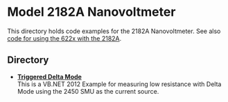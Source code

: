 # Model 2182A Nanovoltmeter

This directory holds code examples for the 2182A Nanovoltmeter. See also [code for using the 622x with the 2182A](/Instrument_Examples/Model_622x_2182A/). 

## Directory

[comment]: **[Instrument](./directory)**  

* **[Triggered Delta Mode](./LowOhms_Triggered_DeltaMode/)**  
This is a VB.NET 2012 Example for measuring low resistance with Delta Mode using the 2450 SMU as the current source.  